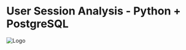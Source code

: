 # User Session Analysis - Python + PostgreSQL 


![Logo](http://https://www.python.org/static/community_logos/python-logo-master-v3-TM.png)
